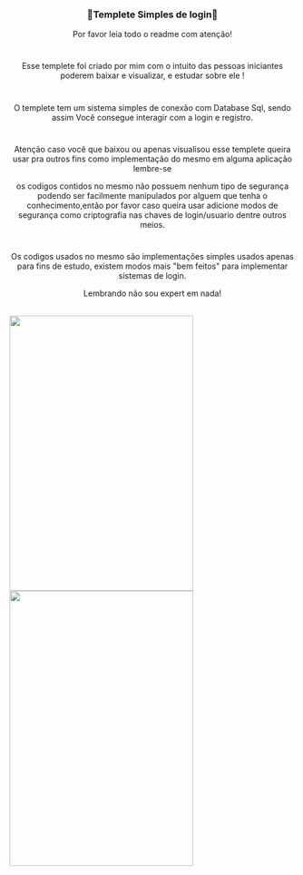 <h3 align="center">🚀Templete Simples de login🚀</h3>
<p align="center">Por favor leia todo o readme com atenção!</p>

#

<p align="center"> Esse templete foi criado por mim com o intuito das pessoas iniciantes
poderem baixar e visualizar, e estudar sobre ele ! </p>

#

<p align="center"> O templete tem um sistema simples de conexão com Database Sql, sendo assim 
Você consegue interagir com a login e registro.</p>

#

<p align="center"> Atenção caso você que baixou ou apenas visualisou esse templete queira usar pra outros fins
como implementação do mesmo em alguma aplicação lembre-se </p>

<p align="center"> os codigos contidos no mesmo não possuem nenhum tipo de segurança podendo ser facilmente 
manipulados por alguem que tenha o conhecimento,então por favor caso queira usar 
adicione modos de segurança como criptografia nas chaves de login/usuario dentre outros meios. </p>

#

<p align="center"> Os codigos usados no mesmo são implementações simples usados apenas para fins de estudo,
existem modos mais "bem feitos" para implementar sistemas de login.
  
<p align="center"> Lembrando não sou expert em nada! </p>

<div style="display: inline_block"><br> 
  <img align="center" height="485" width="324" src="https://cdn.discordapp.com/attachments/799080849806327888/883757682807427162/unknown.png">
  <img align="center" height="485" width="324" src="https://cdn.discordapp.com/attachments/799080849806327888/883758100128084018/unknown.png">
</div>
